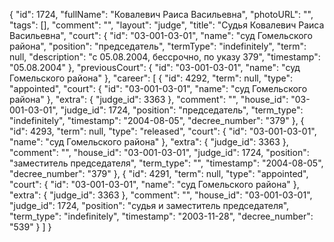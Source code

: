 {
    "id": 1724,
    "fullName": "Ковалевич Раиса Васильевна",
    "photoURL": "",
    "tags": [],
    "comment": "",
    "layout": "judge",
    "title": "Судья Ковалевич Раиса Васильевна",
    "court": {
        "id": "03-001-03-01",
        "name": "суд Гомельского района",
        "position": "председатель",
        "termType": "indefinitely",
        "term": null,
        "description": "c 05.08.2004, бессрочно, по указу 379",
        "timestamp": "05.08.2004"
    },
    "previousCourt": {
        "id": "03-001-03-01",
        "name": "суд Гомельского района"
    },
    "career": [
        {
            "id": 4292,
            "term": null,
            "type": "appointed",
            "court": {
                "id": "03-001-03-01",
                "name": "суд Гомельского района"
            },
            "extra": {
                "judge_id": 3363
            },
            "comment": "",
            "house_id": "03-001-03-01",
            "judge_id": 1724,
            "position": "председатель",
            "term_type": "indefinitely",
            "timestamp": "2004-08-05",
            "decree_number": "379"
        },
        {
            "id": 4293,
            "term": null,
            "type": "released",
            "court": {
                "id": "03-001-03-01",
                "name": "суд Гомельского района"
            },
            "extra": {
                "judge_id": 3363
            },
            "comment": "",
            "house_id": "03-001-03-01",
            "judge_id": 1724,
            "position": "заместитель председателя",
            "term_type": "",
            "timestamp": "2004-08-05",
            "decree_number": "379"
        },
        {
            "id": 4291,
            "term": null,
            "type": "appointed",
            "court": {
                "id": "03-001-03-01",
                "name": "суд Гомельского района"
            },
            "extra": {
                "judge_id": 3363
            },
            "comment": "",
            "house_id": "03-001-03-01",
            "judge_id": 1724,
            "position": "судья и заместитель председателя",
            "term_type": "indefinitely",
            "timestamp": "2003-11-28",
            "decree_number": "539"
        }
    ]
}